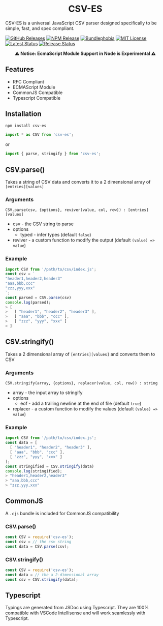<h1 align="center">CSV-ES</h1>

CSV-ES is a universal JavaScript CSV parser designed specifically to be simple, fast, and spec compliant.

[![GitHub Releases](https://badgen.net/github/tag/vanillaes/csv-es)](https://github.com/vanillaes/csv-es/releases)
[![NPM Release](https://badgen.net/npm/v/csv-es)](https://www.npmjs.com/package/csv-es)
[![Bundlephobia](https://badgen.net/bundlephobia/minzip/csv-es)](https://bundlephobia.com/result?p=csv-es)
[![MIT License](https://badgen.net/github/license/vanillaes/csv-es)](https://raw.githubusercontent.com/vanillaes/csv-es/master/LICENSE)
[![Latest Status](https://github.com/vanillaes/csv-es/workflows/Latest/badge.svg)](https://github.com/vanillaes/csv-es/actions)
[![Release Status](https://github.com/vanillaes/csv-es/workflows/Release/badge.svg)](https://github.com/vanillaes/csv-es/actions)

<p align="center"><strong>⚠️ Notice: EcmaScript Module Support in Node is Experimental ⚠️</strong></p>

## Features

- RFC Compliant
- ECMAScript Module
- CommonJS Compatible
- Typescript Compatible

## Installation

```sh
npm install csv-es
```

```javascript
import * as CSV from 'csv-es';
```

or 

```javascript
import { parse, stringify } from 'csv-es';
```

## CSV.parse()

Takes a string of CSV data and converts it to a 2 dimensional array of `[entries][values]`

### Arguments

```CSV.parse(csv, {options}, reviver(value, col, row)) : [entries][values]```

- csv - the CSV string to parse
- options
  - typed - infer types (default `false`)
- reviver - a custom function to modify the output (default `(value) => value`)

### Example

```javascript
import CSV from '/path/to/csv/index.js';
const csv = `
"header1,header2,header3"
"aaa,bbb,ccc"
"zzz,yyy,xxx"
`;
const parsed = CSV.parse(csv)
console.log(parsed);
> [
>   [ "header1", "header2", "header3" ],
>   [ "aaa", "bbb", "ccc" ],
>   [ "zzz", "yyy", "xxx" ]
> ]
```

## CSV.stringify()

Takes a 2 dimensional array of `[entries][values]` and converts them to CSV

### Arguments

```CSV.stringify(array, {options}, replacer(value, col, row)) : string```

- array - the input array to stringify
- options
  - eof - add a trailing newline at the end of file (default `true`)
- replacer - a custom function to modify the values (default `(value) => value`)

### Example

```javascript
import CSV from '/path/to/csv/index.js';
const data = [
  [ "header1", "header2", "header3" ],
  [ "aaa", "bbb", "ccc" ],
  [ "zzz", "yyy", "xxx" ]
];
const stringified = CSV.stringify(data)
console.log(stringified);
> "header1,header2,header3"
> "aaa,bbb,ccc"
> "zzz,yyy,xxx"
```

## CommonJS

A `.cjs` bundle is included for CommonJS compatibility 

### CSV.parse()

```javascript
const CSV = require('csv-es');
const csv = // the csv string
const data = CSV.parse(csv);
```

### CSV.stringify()

```javascript
const CSV = require('csv-es');
const data = // the a 2-dimensional array
const csv = CSV.stringify(data);
```

## Typescript

Typings are generated from JSDoc using Typescript. They are 100% compatible with VSCode Intellisense and will work seamlessly with Typescript.